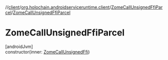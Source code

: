 //[client](../../../index.md)/[org.holochain.androidserviceruntime.client](../index.md)/[ZomeCallUnsignedFfiParcel](index.md)/[ZomeCallUnsignedFfiParcel](-zome-call-unsigned-ffi-parcel.md)

# ZomeCallUnsignedFfiParcel

[androidJvm]\
constructor(inner: [ZomeCallUnsignedFfi](../-zome-call-unsigned-ffi/index.md))